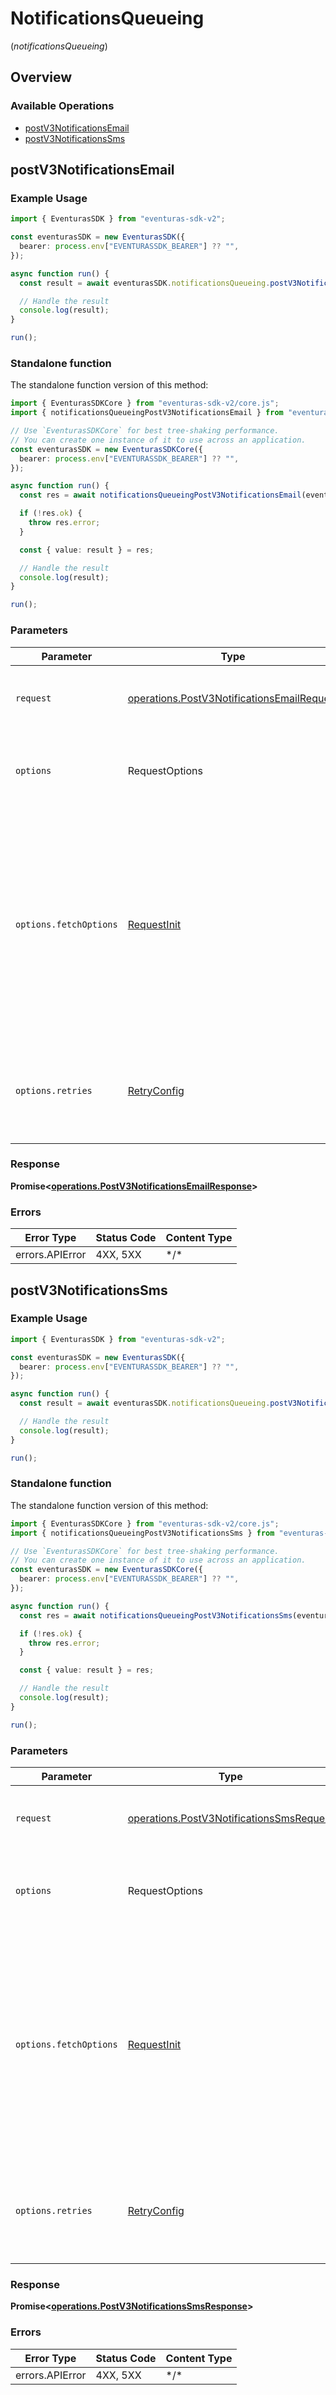 # NotificationsQueueing
(*notificationsQueueing*)

## Overview

### Available Operations

* [postV3NotificationsEmail](#postv3notificationsemail)
* [postV3NotificationsSms](#postv3notificationssms)

## postV3NotificationsEmail

### Example Usage

```typescript
import { EventurasSDK } from "eventuras-sdk-v2";

const eventurasSDK = new EventurasSDK({
  bearer: process.env["EVENTURASSDK_BEARER"] ?? "",
});

async function run() {
  const result = await eventurasSDK.notificationsQueueing.postV3NotificationsEmail({});

  // Handle the result
  console.log(result);
}

run();
```

### Standalone function

The standalone function version of this method:

```typescript
import { EventurasSDKCore } from "eventuras-sdk-v2/core.js";
import { notificationsQueueingPostV3NotificationsEmail } from "eventuras-sdk-v2/funcs/notificationsQueueingPostV3NotificationsEmail.js";

// Use `EventurasSDKCore` for best tree-shaking performance.
// You can create one instance of it to use across an application.
const eventurasSDK = new EventurasSDKCore({
  bearer: process.env["EVENTURASSDK_BEARER"] ?? "",
});

async function run() {
  const res = await notificationsQueueingPostV3NotificationsEmail(eventurasSDK, {});

  if (!res.ok) {
    throw res.error;
  }

  const { value: result } = res;

  // Handle the result
  console.log(result);
}

run();
```

### Parameters

| Parameter                                                                                                                                                                      | Type                                                                                                                                                                           | Required                                                                                                                                                                       | Description                                                                                                                                                                    |
| ------------------------------------------------------------------------------------------------------------------------------------------------------------------------------ | ------------------------------------------------------------------------------------------------------------------------------------------------------------------------------ | ------------------------------------------------------------------------------------------------------------------------------------------------------------------------------ | ------------------------------------------------------------------------------------------------------------------------------------------------------------------------------ |
| `request`                                                                                                                                                                      | [operations.PostV3NotificationsEmailRequest](../../models/operations/postv3notificationsemailrequest.md)                                                                       | :heavy_check_mark:                                                                                                                                                             | The request object to use for the request.                                                                                                                                     |
| `options`                                                                                                                                                                      | RequestOptions                                                                                                                                                                 | :heavy_minus_sign:                                                                                                                                                             | Used to set various options for making HTTP requests.                                                                                                                          |
| `options.fetchOptions`                                                                                                                                                         | [RequestInit](https://developer.mozilla.org/en-US/docs/Web/API/Request/Request#options)                                                                                        | :heavy_minus_sign:                                                                                                                                                             | Options that are passed to the underlying HTTP request. This can be used to inject extra headers for examples. All `Request` options, except `method` and `body`, are allowed. |
| `options.retries`                                                                                                                                                              | [RetryConfig](../../lib/utils/retryconfig.md)                                                                                                                                  | :heavy_minus_sign:                                                                                                                                                             | Enables retrying HTTP requests under certain failure conditions.                                                                                                               |

### Response

**Promise\<[operations.PostV3NotificationsEmailResponse](../../models/operations/postv3notificationsemailresponse.md)\>**

### Errors

| Error Type      | Status Code     | Content Type    |
| --------------- | --------------- | --------------- |
| errors.APIError | 4XX, 5XX        | \*/\*           |

## postV3NotificationsSms

### Example Usage

```typescript
import { EventurasSDK } from "eventuras-sdk-v2";

const eventurasSDK = new EventurasSDK({
  bearer: process.env["EVENTURASSDK_BEARER"] ?? "",
});

async function run() {
  const result = await eventurasSDK.notificationsQueueing.postV3NotificationsSms({});

  // Handle the result
  console.log(result);
}

run();
```

### Standalone function

The standalone function version of this method:

```typescript
import { EventurasSDKCore } from "eventuras-sdk-v2/core.js";
import { notificationsQueueingPostV3NotificationsSms } from "eventuras-sdk-v2/funcs/notificationsQueueingPostV3NotificationsSms.js";

// Use `EventurasSDKCore` for best tree-shaking performance.
// You can create one instance of it to use across an application.
const eventurasSDK = new EventurasSDKCore({
  bearer: process.env["EVENTURASSDK_BEARER"] ?? "",
});

async function run() {
  const res = await notificationsQueueingPostV3NotificationsSms(eventurasSDK, {});

  if (!res.ok) {
    throw res.error;
  }

  const { value: result } = res;

  // Handle the result
  console.log(result);
}

run();
```

### Parameters

| Parameter                                                                                                                                                                      | Type                                                                                                                                                                           | Required                                                                                                                                                                       | Description                                                                                                                                                                    |
| ------------------------------------------------------------------------------------------------------------------------------------------------------------------------------ | ------------------------------------------------------------------------------------------------------------------------------------------------------------------------------ | ------------------------------------------------------------------------------------------------------------------------------------------------------------------------------ | ------------------------------------------------------------------------------------------------------------------------------------------------------------------------------ |
| `request`                                                                                                                                                                      | [operations.PostV3NotificationsSmsRequest](../../models/operations/postv3notificationssmsrequest.md)                                                                           | :heavy_check_mark:                                                                                                                                                             | The request object to use for the request.                                                                                                                                     |
| `options`                                                                                                                                                                      | RequestOptions                                                                                                                                                                 | :heavy_minus_sign:                                                                                                                                                             | Used to set various options for making HTTP requests.                                                                                                                          |
| `options.fetchOptions`                                                                                                                                                         | [RequestInit](https://developer.mozilla.org/en-US/docs/Web/API/Request/Request#options)                                                                                        | :heavy_minus_sign:                                                                                                                                                             | Options that are passed to the underlying HTTP request. This can be used to inject extra headers for examples. All `Request` options, except `method` and `body`, are allowed. |
| `options.retries`                                                                                                                                                              | [RetryConfig](../../lib/utils/retryconfig.md)                                                                                                                                  | :heavy_minus_sign:                                                                                                                                                             | Enables retrying HTTP requests under certain failure conditions.                                                                                                               |

### Response

**Promise\<[operations.PostV3NotificationsSmsResponse](../../models/operations/postv3notificationssmsresponse.md)\>**

### Errors

| Error Type      | Status Code     | Content Type    |
| --------------- | --------------- | --------------- |
| errors.APIError | 4XX, 5XX        | \*/\*           |
